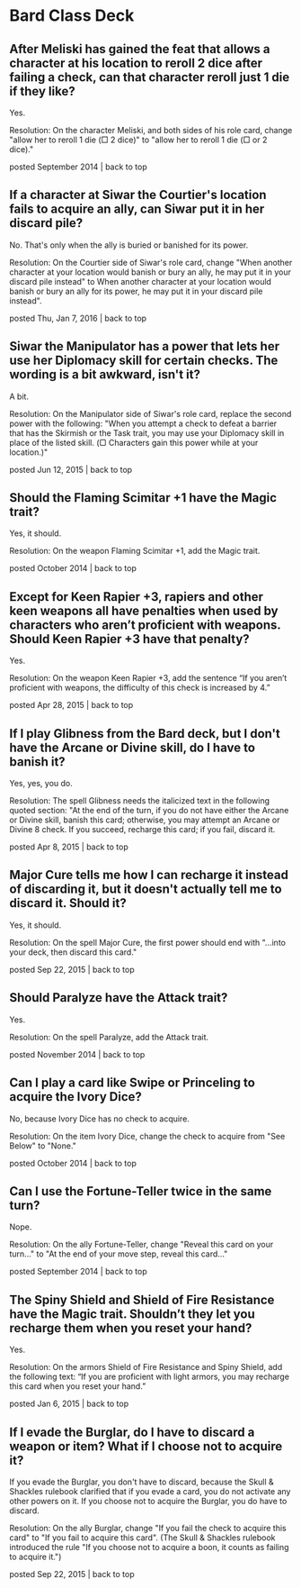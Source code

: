 # Bard Class Deck

## After Meliski has gained the feat that allows a character at his location to reroll 2 dice after failing a check, can that character reroll just 1 die if they like?

Yes.

Resolution: On the character Meliski, and both sides of his role card, change "allow her to reroll 1 die (□ 2 dice)" to "allow her to reroll 1 die (□ or 2 dice)."

posted September 2014 | back to top

## If a character at Siwar the Courtier's location fails to acquire an ally, can Siwar put it in her discard pile?

No. That's only when the ally is buried or banished for its power.

Resolution: On the Courtier side of Siwar's role card, change "When another character at your location would banish or bury an ally, he may put it in your discard pile instead" to When another character at your location would banish or bury an ally for its power, he may put it in your discard pile instead".

posted Thu, Jan 7, 2016 | back to top

## Siwar the Manipulator has a power that lets her use her Diplomacy skill for certain checks. The wording is a bit awkward, isn't it?

A bit.

Resolution: On the Manipulator side of Siwar's role card, replace the second power with the following: "When you attempt a check to defeat a barrier that has the Skirmish or the Task trait, you may use your Diplomacy skill in place of the listed skill. (▢ Characters gain this power while at your location.)"

posted Jun 12, 2015 | back to top

## Should the Flaming Scimitar +1 have the Magic trait?

Yes, it should.

Resolution: On the weapon Flaming Scimitar +1, add the Magic trait.

posted October 2014 | back to top

## Except for Keen Rapier +3, rapiers and other keen weapons all have penalties when used by characters who aren’t proficient with weapons. Should Keen Rapier +3 have that penalty?

Yes.

Resolution: On the weapon Keen Rapier +3, add the sentence “If you aren’t proficient with weapons, the difficulty of this check is increased by 4.”

posted Apr 28, 2015 | back to top

## If I play Glibness from the Bard deck, but I don't have the Arcane or Divine skill, do I have to banish it?

Yes, yes, you do.

Resolution: The spell Glibness needs the italicized text in the following quoted section: "At the end of the turn, if you do not have either the Arcane or Divine skill, banish this card; otherwise, you may attempt an Arcane or Divine 8 check. If you succeed, recharge this card; if you fail, discard it.

posted Apr 8, 2015 | back to top

## Major Cure tells me how I can recharge it instead of discarding it, but it doesn't actually tell me to discard it. Should it?

Yes, it should.

Resolution: On the spell Major Cure, the first power should end with "...into your deck, then discard this card."

posted Sep 22, 2015 | back to top

## Should Paralyze have the Attack trait?

Yes.

Resolution: On the spell Paralyze, add the Attack trait.

posted November 2014 | back to top

## Can I play a card like Swipe or Princeling to acquire the Ivory Dice?

No, because Ivory Dice has no check to acquire.

Resolution: On the item Ivory Dice, change the check to acquire from "See Below" to "None."

posted October 2014 | back to top

## Can I use the Fortune-Teller twice in the same turn?

Nope.

Resolution: On the ally Fortune-Teller, change "Reveal this card on your turn..." to "At the end of your move step, reveal this card..."

posted September 2014 | back to top

## The Spiny Shield and Shield of Fire Resistance have the Magic trait. Shouldn’t they let you recharge them when you reset your hand?

Yes.

Resolution: On the armors Shield of Fire Resistance and Spiny Shield, add the following text: “If you are proficient with light armors, you may recharge this card when you reset your hand.”

posted Jan 6, 2015 | back to top

## If I evade the Burglar, do I have to discard a weapon or item? What if I choose not to acquire it?

If you evade the Burglar, you don't have to discard, because the Skull & Shackles rulebook clarified that if you evade a card, you do not activate any other powers on it. If you choose not to acquire the Burglar, you do have to discard.

Resolution: On the ally Burglar, change "If you fail the check to acquire this card" to "If you fail to acquire this card". (The Skull & Shackles rulebook introduced the rule "If you choose not to acquire a boon, it counts as failing to acquire it.")

posted Sep 22, 2015 | back to top